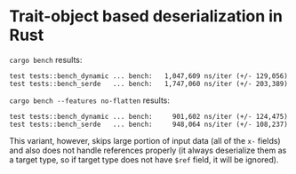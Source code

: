 # Trait-object based deserialization in Rust

`cargo bench` results:

```
test tests::bench_dynamic ... bench:   1,047,609 ns/iter (+/- 129,056)
test tests::bench_serde   ... bench:   1,747,060 ns/iter (+/- 203,389)
```

`cargo bench --features no-flatten` results:

```
test tests::bench_dynamic ... bench:     901,602 ns/iter (+/- 124,475)
test tests::bench_serde   ... bench:     948,064 ns/iter (+/- 108,237)
```

This variant, however, skips large portion of input data (all of the `x-` fields) and also does not handle references
properly (it always deserialize them as a target type, so if target type does not have `$ref` field, it will be ignored).
